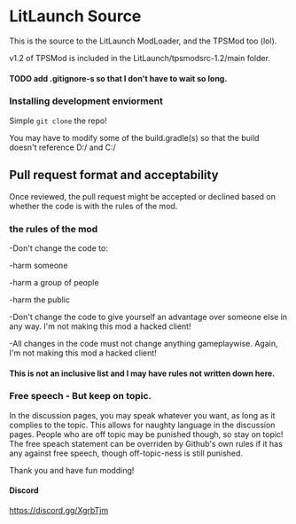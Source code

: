 # LitLaunch Source
This is the source to the LitLaunch ModLoader, and the TPSMod too (lol).

v1.2 of TPSMod is included in the LitLaunch/tpsmodsrc-1.2/main folder. 

#### TODO add \.gitignore-s so that I don't have to wait so long.

### Installing development enviorment
Simple `git clone` the repo!

You may have to modify some of the build.gradle(s) so that the build doesn't reference D:/ and C:/

## Pull request format and acceptability

Once reviewed, the pull request might be accepted or declined based on whether the code is with the rules of the mod.

### the rules of the mod

-Don't change the code to:

-harm someone

-harm a group of people

-harm the public
	
-Don't change the code to give yourself an advantage over someone else in any way. I'm not making this mod a hacked client!

-All changes in the code must not change anything gameplaywise. Again, I'm not making this mod a hacked client!

#### This is not an inclusive list and I may have rules not written down here.

### Free speech - But keep on topic.
In the discussion pages, you may speak whatever you want, as long as it complies to the topic. This allows for naughty language in the discussion pages. People who are off topic may be punished though, so stay on topic!
The free speach statement can be overriden by Github's own rules if it has any against free speech, though off-topic-ness is still punished.

Thank you and have fun modding!

#### Discord
<https://discord.gg/XgrbTjm>
